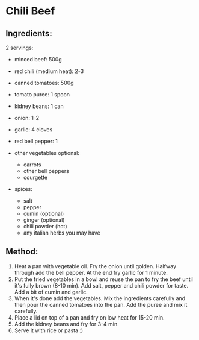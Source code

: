 # Chili Beef

## Ingredients:

2 servings:

- minced beef: 500g
- red chili (medium heat): 2-3
- canned tomatoes: 500g
- tomato puree: 1 spoon
- kidney beans: 1 can
- onion: 1-2
- garlic: 4 cloves
- red bell pepper: 1
- other vegetables optional:
  - carrots
  - other bell peppers
  - courgette

- spices:
  - salt
  - pepper
  - cumin (optional)
  - ginger (optional)
  - chili powder (hot)
  - any italian herbs you may have


## Method:

1. Heat a pan with vegetable oil. Fry the onion until golden. Halfway through add the bell pepper. At the end fry garlic for 1 minute.
2. Put the fried vegetables in a bowl and reuse the pan to fry the beef until it's fully brown (8-10 min). Add salt, pepper and chili powder for taste.  Add a bit of cumin and garlic.
3. When it's done add the vegetables. Mix the ingredients carefully and then pour the canned tomatoes into the pan. Add the puree and mix it carefully.  
4. Place a lid on top of a pan and fry on low heat for 15-20 min. 
5. Add the  kidney beans and fry for 3-4 min.
6. Serve it with rice or pasta :)